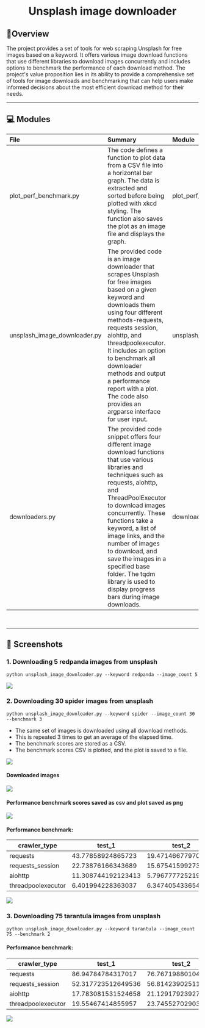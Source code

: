 
<h1 align="center">Unsplash image downloader</h1>

## 📍Overview

The project provides a set of tools for web scraping Unsplash for free images based on a keyword. It offers various image download functions that use different libraries to download images concurrently and includes options to benchmark the performance of each download method. The project's value proposition lies in its ability to provide a comprehensive set of tools for image downloads and benchmarking that can help users make informed decisions about the most efficient download method for their needs.

---
## 💻 Modules

| File                         | Summary                                                                                                                                                                                                                                                                                                                                                                                                                      | Module                       |
|:-----------------------------|:-----------------------------------------------------------------------------------------------------------------------------------------------------------------------------------------------------------------------------------------------------------------------------------------------------------------------------------------------------------------------------------------------------------------------------|:-----------------------------|
| plot_perf_benchmark.py       | The code defines a function to plot data from a CSV file into a horizontal bar graph. The data is extracted and sorted before being plotted with xkcd styling. The function also saves the plot as an image file and displays the graph.                                                                                                                                                                                     | plot_perf_benchmark.py       |
| unsplash_image_downloader.py | The provided code is an image downloader that scrapes Unsplash for free images based on a given keyword and downloads them using four different methods-requests, requests session, aiohttp, and threadpoolexecutor. It includes an option to benchmark all downloader methods and output a performance report with a plot. The code also provides an argparse interface for user input.                                     | unsplash_image_downloader.py |
| downloaders.py               | The provided code snippet offers four different image download functions that use various libraries and techniques such as requests, aiohttp, and ThreadPoolExecutor to download images concurrently. These functions take a keyword, a list of image links, and the number of images to download, and save the images in a specified base folder. The tqdm library is used to display progress bars during image downloads. | downloaders.py               |

<br>

---

## 📸 Screenshots

### 1. Downloading 5 redpanda images from unsplash

```
python unsplash_image_downloader.py --keyword redpanda --image_count 5
```

![](assets/unsplash_dl_demo.gif)

### 2. Downloading 30 spider images from unsplash

```
python unsplash_image_downloader.py --keyword spider --image_count 30 --benchmark 3
```

 - The same set of images is downloaded using all download methods.
 - This is repeated 3 times to get an average of the elapsed time.
 - The benchmark scores are stored as a CSV.
 - The benchmark scores CSV is plotted, and the plot is saved to a file.


![](assets/benchmark.gif)

#### Downloaded images
![](assets/downloaded_images.png)

#### Performance benchmark scores saved as csv and plot saved as png
![](assets/perf_benchmark.png)

#### Performance benchmark:

|crawler_type      |test_1            |test_2            |test_3            |average_time      |
|------------------|------------------|------------------|------------------|------------------|
|requests          |43.77858924865723 |19.471466779708862|18.428603649139404|27.22621989250183 |
|requests_session  |22.73876166343689 |15.675415992736816|15.866717338562012|18.093631664911907|
|aiohttp           |11.308744192123413|5.796777725219727 |6.504941940307617 |7.870154619216919 |
|threadpoolexecutor|6.401994228363037 |6.347405433654785 |6.207687854766846 |6.319029172261556 |

![](perf_benchmark/2023_05_31_19_57_32/performance_plot.png)

### 3. Downloading 75 tarantula images from unsplash

```
python unsplash_image_downloader.py --keyword tarantula --image_count 75 --benchmark 2
```
#### Performance benchmark:

|crawler_type      |test_1            |test_2            |average_time      |
|------------------|------------------|------------------|------------------|
|requests          |86.94784784317017 |76.76719880104065 |81.85752332210541 |
|requests_session  |52.317723512649536|56.81423902511597 |54.56598126888275 |
|aiohttp           |17.783081531524658|21.12917923927307 |19.456130385398865|
|threadpoolexecutor|19.55467414855957 |23.745527029037476|21.650100588798523|

![](perf_benchmark/2023_05_31_20_23_31/performance_plot.png)
